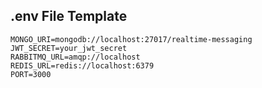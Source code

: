 
## .env File Template
```
MONGO_URI=mongodb://localhost:27017/realtime-messaging
JWT_SECRET=your_jwt_secret
RABBITMQ_URL=amqp://localhost
REDIS_URL=redis://localhost:6379
PORT=3000
```
